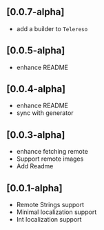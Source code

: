## [0.0.7-alpha]

* add a builder to `Telereso`

## [0.0.5-alpha]

* enhance README

## [0.0.4-alpha]

* enhance README
* sync with generator

## [0.0.3-alpha]

* enhance fetching remote
* Support remote images
* Add Readme

## [0.0.1-alpha] 

* Remote Strings support
* Minimal localization support
* Int localization support
